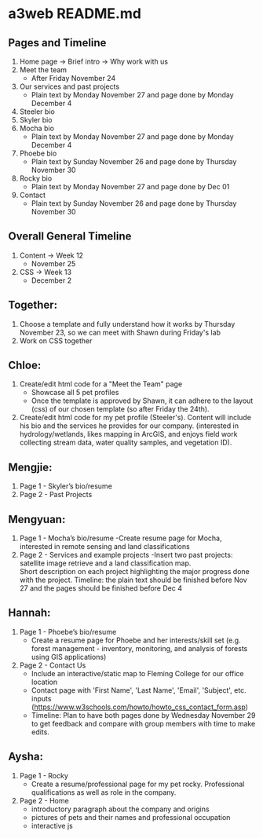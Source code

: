 # a3web README.md

## Pages and Timeline

1. Home page
   -> Brief intro
   -> Why work with us
2. Meet the team
   - After Friday November 24
3. Our services and past projects
   - Plain text by Monday November 27 and page done by Monday December 4
4. Steeler bio
5. Skyler bio
6. Mocha bio
   - Plain text by Monday November 27 and page done by Monday December 4
7. Phoebe bio
   - Plain text by Sunday November 26 and page done by Thursday November 30
8. Rocky bio
   - Plain text by Monday November 27 and page done by Dec 01
9. Contact
   - Plain text by Sunday November 26 and page done by Thursday November 30

## Overall General Timeline

1. Content -> Week 12
   - November 25
2. CSS -> Week 13
   - December 2

## Together:

1. Choose a template and fully understand how it works by Thursday November 23, so we can meet with Shawn during Friday's lab
1. Work on CSS together

## Chloe:

1. Create/edit html code for a "Meet the Team" page
   - Showcase all 5 pet profiles
   - Once the template is approved by Shawn, it can adhere to the layout (css) of our chosen template (so after Friday the 24th).
2. Create/edit html code for my pet profile (Steeler's). Content will include his bio and the services he provides for our company. (interested in hydrology/wetlands, likes mapping in ArcGIS, and enjoys field work collecting stream data, water quality samples, and vegetation ID).

## Mengjie:

1. Page 1 - Skyler’s bio/resume
1. Page 2 - Past Projects

## Mengyuan:

1. Page 1 - Mocha’s bio/resume
   -Create resume page for Mocha, interested in remote sensing and land classifications
1. Page 2 - Services and example projects
   -Insert two past projects: satellite image retrieve and a land classification map.  
    Short description on each project highlighting the major progress done with the project.
   Timeline: the plain text should be finished before Nov 27 and the pages should be finished before Dec 4

## Hannah:

1. Page 1 - Phoebe’s bio/resume
   - Create a resume page for Phoebe and her interests/skill set (e.g. forest management - inventory, monitoring, and analysis of forests using GIS applications)
1. Page 2 - Contact Us
   - Include an interactive/static map to Fleming College for our office location
   - Contact page with 'First Name', 'Last Name', 'Email', 'Subject', etc. inputs (https://www.w3schools.com/howto/howto_css_contact_form.asp)
   - Timeline: Plan to have both pages done by Wednesday November 29 to get feedback and compare with group members with time to make edits.

## Aysha:

1. Page 1 - Rocky
   - Create a resume/professional page for my pet rocky. Professional qualifications as well as role in the company.
1. Page 2 - Home
   - introductory paragraph about the company and origins
   - pictures of pets and their names and professional occupation
   - interactive js

